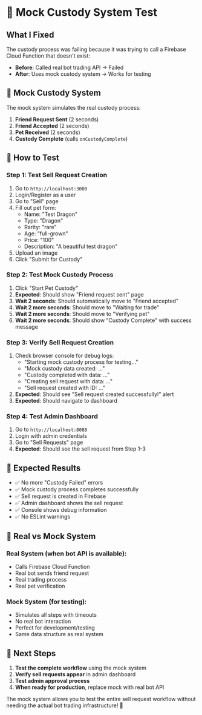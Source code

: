 # 🧪 Mock Custody System Test

## What I Fixed

The custody process was failing because it was trying to call a Firebase Cloud Function that doesn't exist:

- **Before**: Called real bot trading API → Failed
- **After**: Uses mock custody system → Works for testing

## 🔧 Mock Custody System

The mock system simulates the real custody process:

1. **Friend Request Sent** (2 seconds)
2. **Friend Accepted** (2 seconds)
3. **Pet Received** (2 seconds)
4. **Custody Complete** (calls `onCustodyComplete`)

## 🧪 How to Test

### **Step 1: Test Sell Request Creation**

1. Go to `http://localhost:3000`
2. Login/Register as a user
3. Go to "Sell" page
4. Fill out pet form:
   - Name: "Test Dragon"
   - Type: "Dragon"
   - Rarity: "rare"
   - Age: "full-grown"
   - Price: "100"
   - Description: "A beautiful test dragon"
5. Upload an image
6. Click "Submit for Custody"

### **Step 2: Test Mock Custody Process**

1. Click "Start Pet Custody"
2. **Expected**: Should show "Friend request sent" page
3. **Wait 2 seconds**: Should automatically move to "Friend accepted"
4. **Wait 2 more seconds**: Should move to "Waiting for trade"
5. **Wait 2 more seconds**: Should move to "Verifying pet"
6. **Wait 2 more seconds**: Should show "Custody Complete" with success message

### **Step 3: Verify Sell Request Creation**

1. Check browser console for debug logs:
   - "Starting mock custody process for testing..."
   - "Mock custody data created: ..."
   - "Custody completed with data: ..."
   - "Creating sell request with data: ..."
   - "Sell request created with ID: ..."
2. **Expected**: Should see "Sell request created successfully!" alert
3. **Expected**: Should navigate to dashboard

### **Step 4: Test Admin Dashboard**

1. Go to `http://localhost:8088`
2. Login with admin credentials
3. Go to "Sell Requests" page
4. **Expected**: Should see the sell request from Step 1-3

## 🎯 Expected Results

- ✅ No more "Custody Failed" errors
- ✅ Mock custody process completes successfully
- ✅ Sell request is created in Firebase
- ✅ Admin dashboard shows the sell request
- ✅ Console shows debug information
- ✅ No ESLint warnings

## 🔄 Real vs Mock System

### **Real System** (when bot API is available):

- Calls Firebase Cloud Function
- Real bot sends friend request
- Real trading process
- Real pet verification

### **Mock System** (for testing):

- Simulates all steps with timeouts
- No real bot interaction
- Perfect for development/testing
- Same data structure as real system

## 🚀 Next Steps

1. **Test the complete workflow** using the mock system
2. **Verify sell requests appear** in admin dashboard
3. **Test admin approval process**
4. **When ready for production**, replace mock with real bot API

The mock system allows you to test the entire sell request workflow without needing the actual bot trading infrastructure! 🎉
